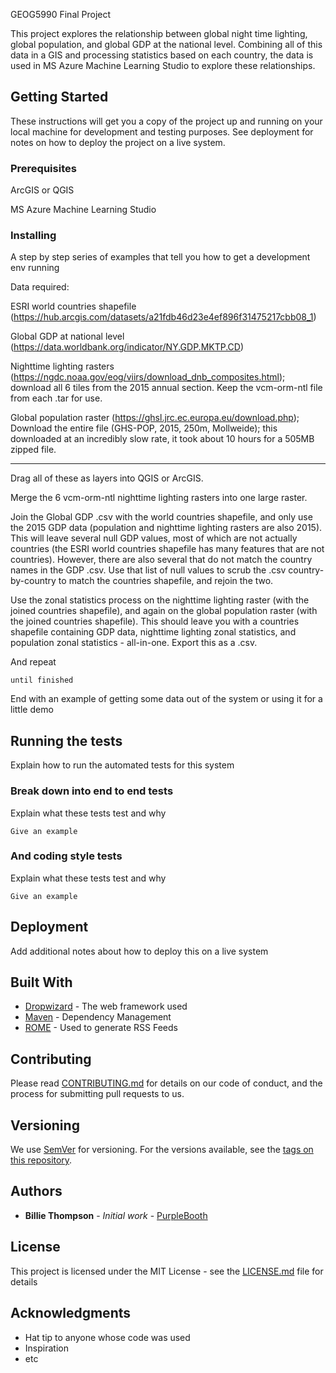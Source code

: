 GEOG5990 Final Project

This project explores the relationship between global night time lighting, global population, and global GDP at the national level. Combining all of this data in a GIS and processing statistics based on each country, the data is used in MS Azure Machine Learning Studio to explore these relationships.   

## Getting Started

These instructions will get you a copy of the project up and running on your local machine for development and testing purposes. See deployment for notes on how to deploy the project on a live system.

### Prerequisites

ArcGIS or QGIS

MS Azure Machine Learning Studio

### Installing

A step by step series of examples that tell you how to get a development env running

Data required:

ESRI world countries shapefile (https://hub.arcgis.com/datasets/a21fdb46d23e4ef896f31475217cbb08_1)

Global GDP at national level (https://data.worldbank.org/indicator/NY.GDP.MKTP.CD)

Nighttime lighting rasters (https://ngdc.noaa.gov/eog/viirs/download_dnb_composites.html); download all 6 tiles from the 2015 annual section.  Keep the vcm-orm-ntl file from each .tar for use.  

Global population raster (https://ghsl.jrc.ec.europa.eu/download.php); Download the entire file (GHS-POP, 2015, 250m, Mollweide); this downloaded at an incredibly slow rate, it took about 10 hours for a 505MB zipped file.  

---

Drag all of these as layers into QGIS or ArcGIS.  

Merge the 6 vcm-orm-ntl nighttime lighting rasters into one large raster.

Join the Global GDP .csv with the world countries shapefile, and only use the 2015 GDP data (population and nighttime lighting rasters are also 2015).  This will leave several null GDP values, most of which are not actually countries (the ESRI world countries shapefile has many features that are not countries).  However, there are also several that do not match the country names in the GDP .csv.  Use that list of null values to scrub the .csv country-by-country to match the countries shapefile, and rejoin the two.  

Use the zonal statistics process on the nighttime lighting raster (with the joined countries shapefile), and again on the global population raster (with the joined countries shapefile).  This should leave you with a countries shapefile containing GDP data, nighttime lighting zonal statistics, and population zonal statistics - all-in-one.  Export this as a .csv.  

And repeat

```
until finished
```

End with an example of getting some data out of the system or using it for a little demo

## Running the tests

Explain how to run the automated tests for this system

### Break down into end to end tests

Explain what these tests test and why

```
Give an example
```

### And coding style tests

Explain what these tests test and why

```
Give an example
```

## Deployment

Add additional notes about how to deploy this on a live system

## Built With

* [Dropwizard](http://www.dropwizard.io/1.0.2/docs/) - The web framework used
* [Maven](https://maven.apache.org/) - Dependency Management
* [ROME](https://rometools.github.io/rome/) - Used to generate RSS Feeds

## Contributing

Please read [CONTRIBUTING.md](https://gist.github.com/PurpleBooth/b24679402957c63ec426) for details on our code of conduct, and the process for submitting pull requests to us.

## Versioning

We use [SemVer](http://semver.org/) for versioning. For the versions available, see the [tags on this repository](https://github.com/your/project/tags). 

## Authors

* **Billie Thompson** - *Initial work* - [PurpleBooth](https://github.com/PurpleBooth)



## License

This project is licensed under the MIT License - see the [LICENSE.md](LICENSE.md) file for details

## Acknowledgments

* Hat tip to anyone whose code was used
* Inspiration
* etc

